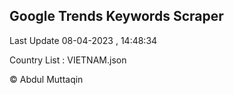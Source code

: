 

## Google Trends Keywords Scraper 
 
Last Update 08-04-2023 , 14:48:34

Country List :
VIETNAM.json



© Abdul Muttaqin 
